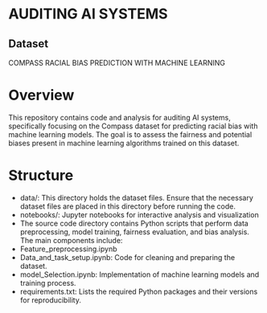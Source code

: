 # AUDITING AI SYSTEMS

## Dataset
COMPASS RACIAL BIAS PREDICTION WITH MACHINE LEARNING

# Overview
This repository contains code and analysis for auditing AI systems, specifically focusing on the Compass dataset for predicting racial bias with machine learning models. The goal is to assess the fairness and potential biases present in machine learning algorithms trained on this dataset.

# Structure

- data/: This directory holds the dataset files. Ensure that the necessary dataset files are placed in this directory before running the code.
- notebooks/: Jupyter notebooks for interactive analysis and visualization
- The source code directory contains Python scripts that perform data preprocessing, model training, fairness evaluation, and bias analysis. The main components include:
- Feature_preprocessing.ipynb
- Data_and_task_setup.ipynb: Code for cleaning and preparing the dataset.
- model_Selection.ipynb: Implementation of machine learning models and training process.
- requirements.txt: Lists the required Python packages and their versions for reproducibility.
